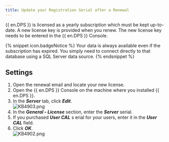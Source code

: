 ```yaml
---
title: Update your Registration Serial after a Renewal
---
```

{{ en.DPS }} is licensed as a yearly subscription which must be kept up-to-date. A new license key is provided when you renew. The new license key needs to be entered in the {{ en.DPS }} Console.

{% snippet icon.badgeNotice %}
Your data is always available even if the subscription has expired. You simply need to connect directly to that database using a SQL Server data source.
{% endsnippet %}

## Settings

1. Open the renewal email and locate your new license.
2. Open the {{ en.DPS }} Console on the machine where you installed {{ en.DPS }}.
3. In the ***Server*** tab, click ***Edit***.  
   ![KB4903.png](/img/en/kb/KB4903.png)
4. In the ***General - License*** section, enter the ***Server*** serial.
5. If you purchased ***User CAL*** &#32; s erial for your users, enter it in the ***User CAL*** field.
6. Click ***OK***.  
   ![KB4902.png](/img/en/kb/KB4902.png)
